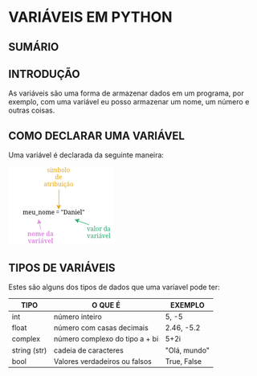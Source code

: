 # VARIÁVEIS EM PYTHON

## SUMÁRIO

## INTRODUÇÃO

As variáveis são uma forma de armazenar dados em um programa, por exemplo, com uma variável eu posso armazenar um nome, um número e outras coisas.

## COMO DECLARAR UMA VARIÁVEL

Uma variável é declarada da seguinte maneira:

![var](var.png)

## TIPOS DE VARIÁVEIS

Estes são alguns dos tipos de dados que uma varíavel pode ter:

|TIPO|O QUE É| EXEMPLO
|-|-|-|
| int | número inteiro | 5, -5 |
| float | número com casas decimais | 2.46, -5.2 |
| complex | número complexo do tipo a + bi | 5+2i |
| string (str) | cadeia de caracteres | "Olá, mundo" |
| bool | Valores verdadeiros ou falsos | True, False |

